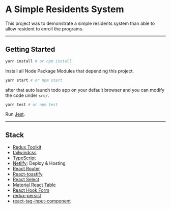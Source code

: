 # A Simple Residents System

This project was to demonstrate a simple residents system than able to allow resident to enroll the programs.

---

## Getting Started

```bash
yarn install # or npm install
```

Install all Node Package Modules that depending this project.

```bash
yarn start # or npm start
```

after that auto launch todo app on your default browser and you can modify the code under `src/`.

```bash
yarn test # or npm test
```

Run [Jest](https://jestjs.io/).

---

## Stack

- [Redux Toolkit](https://redux-toolkit.js.org/)
- [tailwindcss](https://tailwindcss.com/)
- [TypeScript](https://www.typescriptlang.org/)
- [Netlify](https://www.netlify.com/): Deploy & Hosting
- [React Router](https://reactrouter.com/)
- [React-toastify](https://fkhadra.github.io/react-toastify/introduction)
- [React Select](https://react-select.com/home)
- [Material React Table](https://www.material-react-table.com/)
- [React Hook Form](https://react-hook-form.com/)
- [redux-persist](https://github.com/rt2zz/redux-persist)
- [react-tag-input-component](https://github.com/hc-oss/react-tag-input-component)
